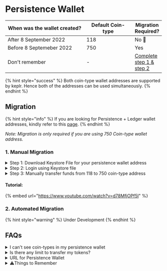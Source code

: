 # Persistence Wallet

<table><thead><tr><th width="294.66666666666663">When was the wallet created?</th><th width="172">Default Coin-type</th><th>Migration Required?</th></tr></thead><tbody><tr><td>After 8 September 2022</td><td>118 </td><td>No 🎉</td></tr><tr><td>Before 8 Septemeber 2022</td><td>750</td><td>Yes</td></tr><tr><td>Don't remember</td><td>-</td><td><a href="persistence-wallet.md#1.-manual-migration">Complete step 1 &#x26; step 2</a></td></tr></tbody></table>

{% hint style="success" %}
Both coin-type wallet addresses are supported by keplr. Hence both of the addresses can be used simultaneously.
{% endhint %}

## Migration

{% hint style="info" %}
If you are looking for Persistence + Ledger wallet addresses, kindly refer to this [page](broken-reference).
{% endhint %}

_Note: Migration is only required if you are using 750 Coin-type wallet address._

### 1. Manual Migration

<details>

<summary>Step 1: Download Keystore File for your persistence wallet address</summary>

1. Visit Wallet (https://wallet.persistence.one)
2. From top right hand corner select account icon and download Keystore file

![](broken-reference)

</details>

<details>

<summary>Step 2: Login using Keystore file</summary>

1. Visit Wallet (https://wallet.persistence.one)
2. Click "Sign in" from top right corner
3. Select "Use KeyStore File"
4. Upload your keystore file and set a password.
5. Both the coin-type addresses will be displayed and then press "Login"
6. check if both the coin-types are visible in your account

![](broken-reference)

</details>

<details>

<summary>Step 3: Manually transfer funds from 118 to 750 coin-type address</summary>

1. Copy the new/118 coin-type wallet persistence address from dropdown as shown in step 2.
2. Go to old/750 coin-type wallet persistence address
3. Press "Send" and paste the new/118 coin-type wallet address. Select the full amount and hit "Send".&#x20;

Note: If you have multiple tokens in 750 coin-type wallet persistence address, you will have to repeat this step individually for all tokens.

**Do you have staked $XPRT in your wallet address?**

* **Immediate solution:** Unbond your XPRT and migrate to the newly created coin-type 118 wallet address. (21 days unbonding period)
* **Suggested Migration:** After the launch of the Liquid Staking Module by Iqlusion (Timeline not yet confirmed), the stake can be directly transferred to the new coin-type 118 wallet address without unbonding.

</details>

#### Tutorial:

{% embed url="https://www.youtube.com/watch?v=d78MfjOPf5I" %}

### 2. Automated Migration

{% hint style="warning" %}
Under Development
{% endhint %}

## FAQs

<details>

<summary>I can't see coin-types in my persistence wallet</summary>

To see both coin-type addresses in your persistence wallet, you need to login using Keystore. [Refer here](persistence-wallet.md#step-1-download-keystore-file-for-your-persistence-wallet-address) on how to download keystore file for your persistence wallet.&#x20;

</details>

<details>

<summary>Is there any limit to transfer my tokens?</summary>

No, there is no limit.

</details>

<details>

<summary>URL for Persistence Wallet</summary>

This is the correct URL: https://wallet.persistence.one

</details>

<details>

<summary>⚠️Things to Remember</summary>

1. No one from the persistence team will contact you to help you migrate your tokens.&#x20;
2. Never share your seed/keystore with anyone.&#x20;
3. Always make sure that you are using the correct and SSL enabled URL.
4. The only way to contact persistence team is by messaging on the verified [Peristence community chat on Telegram](https://t.me/PersistenceOneChat) .&#x20;

</details>
